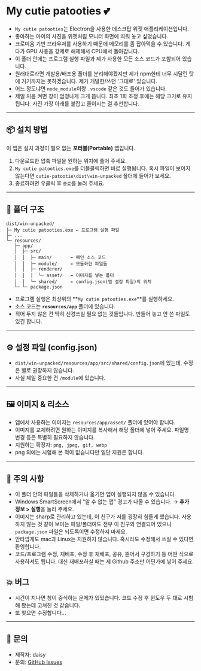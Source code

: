 # My cutie patooties 💕

- `My cutie patooties`는 Electron을 사용한 데스크탑 위젯 애플리케이션입니다.
- 좋아하는 아이의 사진을 위젯처럼 모니터 화면에 띄워 놓고 싶었습니다.
- 크로미움 기반 브라우저를 사용하기 때문에 메모리를 좀 잡아먹을 수 있습니다. 게다가 GPU 사용을 강제로 해제해서 CPU에서 돌아갑니다.
- 이 폴더 안에는 프로그램 실행 파일과 제가 사용한 모든 소스 코드가 포함되어 있습니다.
- 원래대로라면 개발용/배포용 폴더를 분리해야겠지만 제가 npm한테 너무 시달린 탓에 거기까지는 못하겠습니다. 제가 개발한/쓰던 '그대로' 있습니다.
- 어느 정도냐면 `node_module`이랑 `.vscode` 같은 것도 들어가 있습니다.
- 제일 처음 켜면 창이 엄청나게 크게 뜹니다. 최초 1회 조정 후에는 해당 크기로 유지됩니다. 사진 가장 아래를 붙잡고 줄이시는 걸 추천합니다.

---

## 📦 설치 방법

이 앱은 설치 과정이 필요 없는 **포터블(Portable)** 앱입니다.

1. 다운로드한 압축 파일을 원하는 위치에 풀어 주세요.  
2. `My cutie patooties.exe`를 더블클릭하면 바로 실행됩니다. 혹시 파일이 보이지 않는다면 `cutie-patootie\dist\win-unpacked` 폴더에 들어가 보세요.
3. 종료하려면 우클릭 후 `종료`를 눌러 주세요.

---

## 📂 폴더 구조
```
dist/win-unpacked/
├─ My cutie patooties.exe ← 프로그램 실행 파일
├─ ...
└─ resources/
   ├─ app/
   │  ├─ src/
   │  │  ├─ main/       ← 메인 소스 코드
   │  │  ├─ module/     ← 모듈화한 파일들
   │  │  ├─ renderer/
   │  │  │  └─ asset/   ← 이미지를 넣는 폴더
   │  │  └─ shared/     ← config.json(앱 설정 파일)의 위치
   └─ └─ package.json
```
- 프로그램 실행은 최상위의 **`My cutie patooties.exe`**를 실행하세요.
- 소스 코드는 **`resources/app`** 폴더에 있습니다.
- 적어 두지 않은 건 딱히 신경쓰실 필요 없는 것들입니다. 만들어 놓고 안 쓴 파일도 있긴 합니다.

---

## ⚙️ 설정 파일 (config.json)

- `dist/win-unpacked/resources/app/src/shared/config.json`에 있는데, 수정은 별로 권장하지 않습니다.
- 사실 제일 중요한 건 `/module`에 있습니다.

---

## 🖼️ 이미지 & 리소스

- 앱에서 사용하는 이미지는 `resources/app/asset/` 폴더에 있어야 합니다.
- 이미지를 교체하려면 원하는 이미지를 복사해서 해당 폴더에 넣어 주세요. 파일명 변경 등은 특별히 필요하지 않습니다.
- 지원하는 확장자: `png, jpeg, gif, webp`
- png 외에는 시험해 본 적이 없습니다만 일단 지원은 합니다.

---

## 🔹 주의 사항

- 이 폴더 안의 파일들을 삭제하거나 옮기면 앱이 실행되지 않을 수 있습니다.
- Windows SmartScreen에서 "알 수 없는 앱" 경고가 나올 수 있습니다. → **추가 정보 > 실행**을 눌러 주세요.
- 이미지는 sharp로 관리하고 있는데, 이 친구가 저를 굉장히 힘들게 했습니다. 사용하지 않는 것 같아 보이는 파일/폴더여도 전부 이 친구와 연결되어 있으니 `package.json` 파일은 되도록이면 수정하지 마세요.
- 안타깝게도 mac과 Linux는 지원하지 않습니다. 혹시라도 수정해서 쓰실 수 있다면 환영합니다.
- 코드/프로그램 수정, 재배포, 수정 후 재배포, 공유, 뜯어서 구경하기 등 어떤 식으로 사용하셔도 됩니다. 대신 재배포하실 때는 제 Github 주소만 어딘가에 넣어 주세요.

## 💥 버그

- 시간이 지나면 창이 증식하는 문제가 있었습니다. 코드 수정 후 윈도우 두 대로 시험해 봤는데 고쳐진 것 같습니다.
- 또 찾으면 수정합니다...

---

## 📧 문의

- 제작자: daisy  
- 문의: [GitHub Issues](https://github.com/daisy-4urdayz/cutie-patootie)